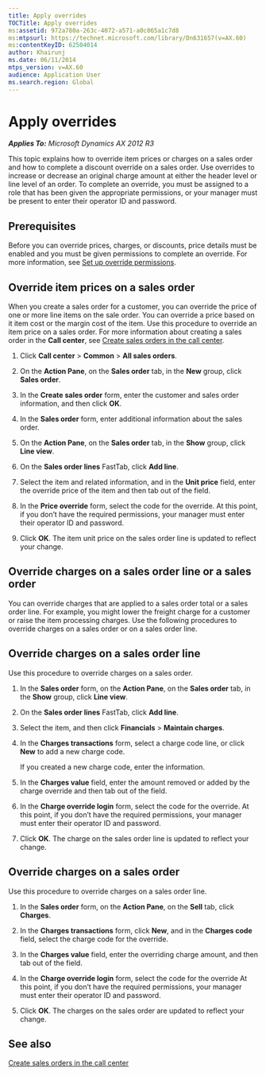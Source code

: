 ```yaml
---
title: Apply overrides
TOCTitle: Apply overrides
ms:assetid: 972a780a-263c-4072-a571-a0c065a1c7d8
ms:mtpsurl: https://technet.microsoft.com/library/Dn631657(v=AX.60)
ms:contentKeyID: 62504014
author: Khairunj
ms.date: 06/11/2014
mtps_version: v=AX.60
audience: Application User
ms.search.region: Global
---
```


# Apply overrides 


_**Applies To:** Microsoft Dynamics AX 2012 R3_

This topic explains how to override item prices or charges on a sales order and how to complete a discount override on a sales order. Use overrides to increase or decrease an original charge amount at either the header level or line level of an order. To complete an override, you must be assigned to a role that has been given the appropriate permissions, or your manager must be present to enter their operator ID and password.

## Prerequisites

Before you can override prices, charges, or discounts, price details must be enabled and you must be given permissions to complete an override. For more information, see [Set up override permissions](set-up-override-permissions.md).

## Override item prices on a sales order

When you create a sales order for a customer, you can override the price of one or more line items on the sale order. You can override a price based on it item cost or the margin cost of the item. Use this procedure to override an item price on a sales order. For more information about creating a sales order in the **Call center**, see [Create sales orders in the call center](create-sales-orders-in-the-call-center.md).

1.  Click **Call center** \> **Common** \> **All sales orders**.

2.  On the **Action Pane**, on the **Sales order** tab, in the **New** group, click **Sales order**.

3.  In the **Create sales order** form, enter the customer and sales order information, and then click **OK**.

4.  In the **Sales order** form, enter additional information about the sales order.

5.  On the **Action Pane**, on the **Sales order** tab, in the **Show** group, click **Line view**.

6.  On the **Sales order lines** FastTab, click **Add line**.

7.  Select the item and related information, and in the **Unit price** field, enter the override price of the item and then tab out of the field.

8.  In the **Price override** form, select the code for the override. At this point, if you don’t have the required permissions, your manager must enter their operator ID and password.

9.  Click **OK**. The item unit price on the sales order line is updated to reflect your change.

## Override charges on a sales order line or a sales order

You can override charges that are applied to a sales order total or a sales order line. For example, you might lower the freight charge for a customer or raise the item processing charges. Use the following procedures to override charges on a sales order or on a sales order line.

## Override charges on a sales order line

Use this procedure to override charges on a sales order.

1.  In the **Sales order** form, on the **Action Pane**, on the **Sales order** tab, in the **Show** group, click **Line view**.

2.  On the **Sales order lines** FastTab, click **Add line**.

3.  Select the item, and then click **Financials** \> **Maintain charges**.

4.  In the **Charges transactions** form, select a charge code line, or click **New** to add a new charge code.
    
    If you created a new charge code, enter the information.

5.  In the **Charges value** field, enter the amount removed or added by the charge override and then tab out of the field.

6.  In the **Charge override login** form, select the code for the override. At this point, if you don’t have the required permissions, your manager must enter their operator ID and password.

7.  Click **OK**. The charge on the sales order line is updated to reflect your change.

## Override charges on a sales order

Use this procedure to override charges on a sales order line.

1.  In the **Sales order** form, on the **Action Pane**, on the **Sell** tab, click **Charges**.

2.  In the **Charges transactions** form, click **New**, and in the **Charges code** field, select the charge code for the override.

3.  In the **Charges value** field, enter the overriding charge amount, and then tab out of the field.

4.  In the **Charge override login** form, select the code for the override At this point, if you don’t have the required permissions, your manager must enter their operator ID and password.

5.  Click **OK**. The charges on the sales order are updated to reflect your change.

## See also

[Create sales orders in the call center](create-sales-orders-in-the-call-center.md)

  


